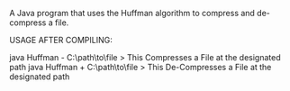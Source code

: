 A Java program that uses the Huffman algorithm to compress and de-compress a file.

USAGE AFTER COMPILING:

  java Huffman - C:\path\to\file      > This Compresses a File at the designated path
  java Huffman + C:\path\to\file      > This De-Compresses a File at the designated path
